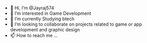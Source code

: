 - 👋 Hi, I’m @Jayraj574
- 👀 I’m interested in Game Development
- 🌱 I’m currently Studying btech
- 💞️ I’m looking to collaborate on projects related to game or app development and graphic design
- 📫 How to reach me ...

<!---
Jayraj574/Jayraj574 is a ✨ special ✨ repository because its `README.md` (this file) appears on your GitHub profile.
You can click the Preview link to take a look at your changes.
--->
